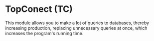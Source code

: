 # TopConect (TC)
This module allows you to make a lot of queries to databases, thereby increasing production, replacing unnecessary queries at once, which increases the program's running time.
